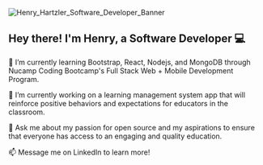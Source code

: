 ![Henry_Hartzler_Software_Developer_Banner](https://user-images.githubusercontent.com/96813969/187049993-f7b4d6ec-3119-4f56-8eb6-d98dd031ed3f.png)
## Hey there! I'm Henry, a Software Developer :computer:

🌱 I’m currently learning Bootstrap, React, Nodejs, and MongoDB through Nucamp Coding Bootcamp's Full Stack Web + Mobile Development Program.

🔭 I’m currently working on a learning management system app that will reinforce positive behaviors and expectations for educators in the classroom.

💬 Ask me about my passion for open source and my aspirations to ensure that everyone has access to an engaging and quality education.

📫 Message me on LinkedIn to learn more!


<!--
**henry-hartzler/henry-hartzler** is a ✨ _special_ ✨ repository because its `README.md` (this file) appears on your GitHub profile.

Here are some ideas to get you started:

- 🔭 I’m currently working on ...
- 🌱 I’m currently learning ...
- 👯 I’m looking to collaborate on ...
- 🤔 I’m looking for help with ...
- 💬 Ask me about ...
- 📫 How to reach me: ...
- 😄 Pronouns: ...
- ⚡ Fun fact: ...
-->

